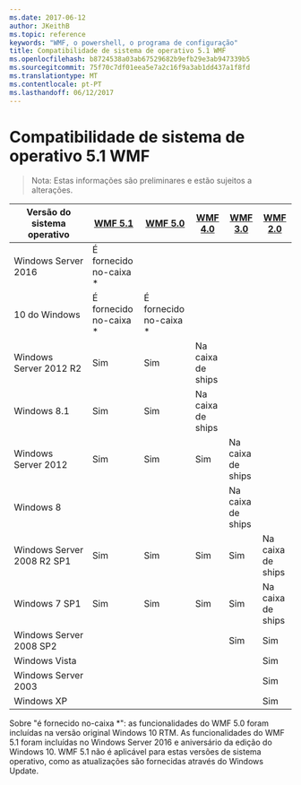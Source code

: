 ```yaml
---
ms.date: 2017-06-12
author: JKeithB
ms.topic: reference
keywords: "WMF, o powershell, o programa de configuração"
title: Compatibilidade de sistema de operativo 5.1 WMF
ms.openlocfilehash: b8724538a03ab67529682b9efb29e3ab947339b5
ms.sourcegitcommit: 75f70c7df01eea5e7a2c16f9a3ab1dd437a1f8fd
ms.translationtype: MT
ms.contentlocale: pt-PT
ms.lasthandoff: 06/12/2017
---
```

# <a name="wmf-51-operating-system-compatibility"></a>Compatibilidade de sistema de operativo 5.1 WMF #

> Nota: Estas informações são preliminares e estão sujeitos a alterações.

| Versão do sistema operativo | [WMF 5.1](https://aka.ms/wmf51download) | [WMF 5.0](https://aka.ms/wmf5download) | [WMF 4.0](https://aka.ms/wmf4download) |  [WMF 3.0](https://aka.ms/wmf3download) | [WMF 2.0](https://aka.ms/wmf2download) |
| ------------------------ | ----------- | ----------- | ----------- | ------------ |  ------------- |
| Windows Server 2016 | É fornecido no-caixa * |  |  |  |  |
| 10 do Windows | É fornecido no-caixa * | É fornecido no-caixa *  | | | |  
| Windows Server 2012 R2| Sim | Sim | Na caixa de ships |  |  |
| Windows 8.1 | Sim | Sim |  Na caixa de ships |  |  |
| Windows Server 2012 | Sim | Sim | Sim |  Na caixa de ships | |
| Windows 8 |  |  |  | Na caixa de ships | |
| Windows Server 2008 R2 SP1 | Sim | Sim | Sim |  Sim| Na caixa de ships |
| Windows 7 SP1  | Sim | Sim | Sim | Sim | Na caixa de ships |
| Windows Server 2008 SP2 | | | | Sim | Sim |
| Windows Vista | | | | | Sim |
| Windows Server 2003| | | |  | Sim |
| Windows XP | | | |  | Sim |


Sobre "é fornecido no-caixa *": as funcionalidades do WMF 5.0 foram incluídas na versão original Windows 10 RTM.
As funcionalidades do WMF 5.1 foram incluídas no Windows Server 2016 e aniversário da edição do Windows 10. WMF 5.1 não é aplicável para estas versões de sistema operativo, como as atualizações são fornecidas através do Windows Update.


